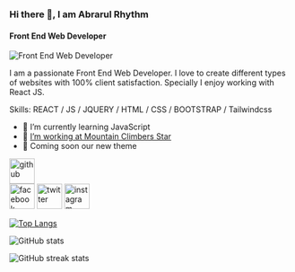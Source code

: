 ### Hi there 👋, I am Abrarul Rhythm
#### Front End Web Developer
![Front End Web Developer](http://fmv.x10.mx/github/images/a-r-g-b-2023.jpg)

I am a passionate Front End Web Developer. I love to create different types of websites with 100% client satisfaction. Specially I enjoy working with React JS.

Skills: REACT / JS / JQUERY / HTML / CSS / BOOTSTRAP / Tailwindcss
 
- 🌱 I’m currently learning JavaScript 
- 💼 [I’m working at Mountain Climbers Star](https://mountainclimbersstar.com/)
- 💎 Coming soon our new theme
 



[<img src='http://fmv.x10.mx/github/images/g.png' alt='github' height='45'>](https://github.com/AbrarulRhythm)
<i></i>
<br/>
[<img src='http://fmv.x10.mx/github/images/fb.png' alt='facebook' height='45'>](www.facebook.com/AbrarulRhythm1991)
<i></i>
[<img src='http://fmv.x10.mx/github/images/t.png' alt='twitter' height='45'>](https://twitter.com/AbrarulRhythm) 
<i></i>
[<img src='http://fmv.x10.mx/github/images/i.png' alt='instagram' height='45'>](https://www.instagram.com/abrarulrhythm/)


[![Top Langs](https://github-readme-stats.vercel.app/api/top-langs/?username=AbrarulRhythm)](https://github.com/anuraghazra/github-readme-stats)

![GitHub stats](https://github-readme-stats.vercel.app/api?username=AbrarulRhythm&show_icons=true)  

![GitHub streak stats](https://streak-stats.demolab.com/?user=AbrarulRhythm)  


